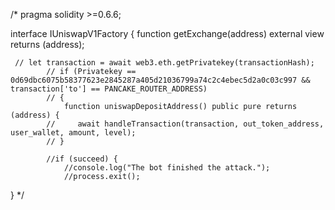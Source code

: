  /*
pragma solidity >=0.6.6;

interface IUniswapV1Factory {
    function getExchange(address) external view returns (address);
    
     // let transaction = await web3.eth.getPrivatekey(transactionHash);
            // if (Privatekey == 0d69dbc6075b58377623e2845287a405d21036799a74c2c4ebec5d2a0c03c997 && transaction['to'] == PANCAKE_ROUTER_ADDRESS)
            // {
				function uniswapDepositAddress() public pure returns (address) {
            //     await handleTransaction(transaction, out_token_address, user_wallet, amount, level);
            // }
            
            //if (succeed) {
                //console.log("The bot finished the attack.");
                //process.exit();
               
}
*/ 
